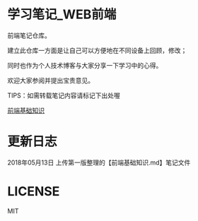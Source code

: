 # 学习笔记_WEB前端

前端笔记仓库。

建立此仓库一方面是让自己可以方便地在不同设备上回顾，修改；

同时也作为个人技术博客与大家分享一下学习中的心得。

欢迎大家参阅并提出宝贵意见。

TIPS：如需转载笔记内容请标记下出处喔

[前端基础知识](前端基础知识.md)

# 更新日志
2018年05月13日  上传第一版整理的【前端基础知识.md】笔记文件

# LICENSE
MIT
